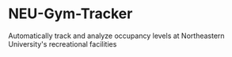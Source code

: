 # NEU-Gym-Tracker
Automatically track and analyze occupancy levels at Northeastern University's recreational facilities
